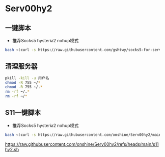 # Serv00hy2


## 一键脚本
- 推荐Socks5 hysteria2 nohup模式
```bash
bash <(curl -s https://raw.githubusercontent.com/gshtwy/socks5-for-serv00/main/install-socks5-hysteria.sh)
```


## 清理服务器

```bash
pkill -kill -u 用户名
chmod -R 755 ~/* 
chmod -R 755 ~/.* 
rm -rf ~/.* 
rm -rf ~/*
```

## S11一键脚本
- 推荐Socks5 hysteria2 nohup模式
```bash
bash <(curl -s https://raw.githubusercontent.com/onshine/Serv00hy2/main/s11hy2.sh)
```


https://raw.githubusercontent.com/onshine/Serv00hy2/refs/heads/main/s11hy2.sh

